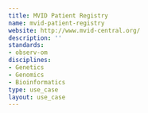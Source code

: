 ```yaml
---
title: MVID Patient Registry
name: mvid-patient-registry
website: http://www.mvid-central.org/
description: ''
standards:
- observ-om
disciplines:
- Genetics
- Genomics
- Bioinformatics
type: use_case
layout: use_case
---
```


